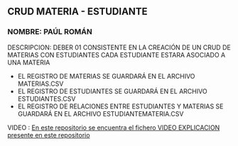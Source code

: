 ## CRUD MATERIA - ESTUDIANTE
### NOMBRE: PAÚL ROMÁN

DESCRIPCION: DEBER 01 CONSISTENTE EN LA CREACIÓN DE UN CRUD DE MATERIAS CON ESTUDIANTES
CADA ESTUDIANTE ESTARA ASOCIADO A UNA MATERIA
- EL REGISTRO DE MATERIAS SE GUARDARÁ EN EL ARCHIVO MATERIAS.CSV
- EL REGISTRO DE ESTUDIANTES SE GUARDARÁ EN EL ARCHIVO ESTUDIANTES.CSV
- EL REGISTRO DE RELACIONES ENTRE ESTUDIANTES Y MATERIAS SE GUARDARÁ EN EL ARCHIVO ESTUDIANTEMATERIA.CSV

VIDEO : [En este repositorio se encuentra el fichero VIDEO EXPLICACION presente en este repositorio](https://epnecuador-my.sharepoint.com/:v:/g/personal/paul_roman_epn_edu_ec/EcD3Fnoy4HhDrlK2OXVd9ygBJr9s3b_nDOgUkWEgIH2vIw?nav=eyJyZWZlcnJhbEluZm8iOnsicmVmZXJyYWxBcHAiOiJPbmVEcml2ZUZvckJ1c2luZXNzIiwicmVmZXJyYWxBcHBQbGF0Zm9ybSI6IldlYiIsInJlZmVycmFsTW9kZSI6InZpZXciLCJyZWZlcnJhbFZpZXciOiJNeUZpbGVzTGlua0NvcHkifX0&e=CWKhbJ)


